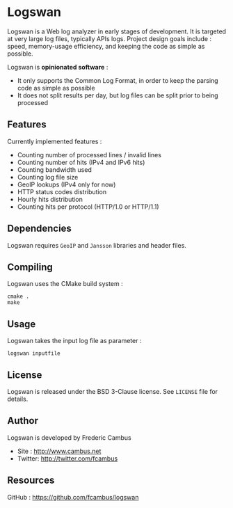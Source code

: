 # Logswan

Logswan is a Web log analyzer in early stages of development. It is targeted at very large log files, typically APIs logs. Project design goals include : speed, memory-usage efficiency, and keeping the code as simple as possible.

Logswan is **opinionated software** :

- It only supports the Common Log Format, in order to keep the parsing code as simple as possible
- It does not split results per day, but log files can be split prior to being processed

## Features

Currently implemented features :

- Counting number of processed lines / invalid lines
- Counting number of hits (IPv4 and IPv6 hits)
- Counting bandwidth used
- Counting log file size
- GeoIP lookups (IPv4 only for now)
- HTTP status codes distribution
- Hourly hits distribution
- Counting hits per protocol (HTTP/1.0 or HTTP/1.1)

## Dependencies

Logswan requires `GeoIP` and `Jansson` libraries and header files.

## Compiling

Logswan uses the CMake build system :

	cmake .
	make

## Usage 

Logswan takes the input log file as parameter :

	logswan inputfile

## License

Logswan is released under the BSD 3-Clause license. See `LICENSE` file for details.

## Author

Logswan is developed by Frederic Cambus

- Site : http://www.cambus.net
- Twitter: http://twitter.com/fcambus

## Resources

GitHub : https://github.com/fcambus/logswan
